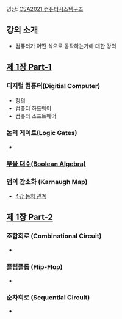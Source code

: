 영상: [CSA2021 컴퓨터시스템구조](https://www.youtube.com/playlist?list=PLc8fQ-m7b1hCHTT7VH2oo0Ng7Et096dYc)

## 강의 소개
- 컴퓨터가 어떤 식으로 동작하는가에 대한 강의

## [제 1장 Part-1](https://www.youtube.com/watch?v=SG89LOgT7Vc&list=PLc8fQ-m7b1hCHTT7VH2oo0Ng7Et096dYc&index=2)

### 디지털 컴퓨터(Digitial Computer)

- 정의
- 컴퓨터 하드웨어
- 컴퓨터 소프트웨어

### 논리 게이트(Logic Gates)
- 

### [부울 대수(Boolean Algebra)](/이산-수학/명제,추론,귀납,부울대수/부울-대수.md)


### 맵의 간소화 (Karnaugh Map)
- [4강 동치 관계](/이산-수학/이산수학-기초/동치-관계.md)

## [제 1장 Part-2](https://www.youtube.com/watch?v=gn5z3Un_qqM&list=PLc8fQ-m7b1hCHTT7VH2oo0Ng7Et096dYc&index=3)

### 조합회로 (Combinational Circuit)
- 

### 플립플롭 (Flip-Flop)
- 

### 순차회로 (Sequential Circuit)
- 